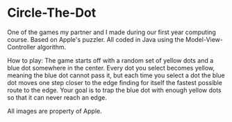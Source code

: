 # Circle-The-Dot
One of the games my partner and I made during our first year computing course. Based on Apple's puzzler. All coded in Java using
the Model-View-Controller algorithm. 

How to play: 
The game starts off with a random set of yellow dots and a blue dot somewhere in the center. Every dot you select becomes
yellow, meaning the blue dot cannot pass it, but each time you select a dot the blue dot moves one step closer to the edge finding for
itself the fastest possible route to the edge. Your goal is to trap the blue dot with enough yellow dots so that it can never reach an edge.

All images are property of Apple. 
